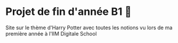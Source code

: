 # Projet de fin d'année B1 🚀

Site sur le thème d'Harry Potter avec toutes les notions vu lors de ma première année à l'IIM Digitale School

